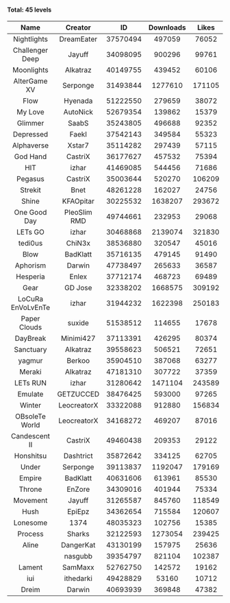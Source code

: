 #### Total: 45 levels

| Name | Creator | ID | Downloads | Likes |
|:---:|:---:|:---:|:---:|:---:|
| Nightlights | DreamEater | 37570494 | 497059 | 76052
| Challenger Deep | Jayuff | 34098095 | 900296 | 99761
| Moonlights | Alkatraz | 40149755 | 439452 | 60106
| AlterGame XV | Serponge | 31493844 | 1277610 | 171105
| Flow | Hyenada | 51222550 | 279659 | 38072
| My Love | AutoNick | 52679354 | 139862 | 15379
| Glimmer | SaabS | 35243805 | 496688 | 92352
| Depressed | FaekI | 37542143 | 349584 | 55323
| Alphaverse | Xstar7 | 35114282 | 297439 | 57115
| God Hand | CastriX | 36177627 | 457532 | 75394
| HIT | izhar | 41469085 | 544456 | 71686
| Pegasus | CastriX | 35003644 | 520270 | 106209
| Strekit | Bnet | 48261228 | 162027 | 24756
| Shine | KFAOpitar | 30225532 | 1638207 | 293672
| One Good Day | PleoSlim RMD | 49744661 | 232953 | 29068
| LETs GO | izhar | 30468868 | 2139074 | 321830
| tedi0us | ChiN3x | 38536880 | 320547 | 45016
| Blow | BadKlatt | 35716135 | 479145 | 91490
| Aphorism | Darwin | 47738497 | 265633 | 36587
| Hesperia | Enlex | 37712174 | 468723 | 69489
| Gear | GD Jose | 32338202 | 1668575 | 309192
| LoCuRa EnVoLvEnTe | izhar | 31944232 | 1622398 | 250183
| Paper Clouds | suxide | 51538512 | 114655 | 17678
| DayBreak | Minimi427 | 37113391 | 426295 | 80374
| Sanctuary | Alkatraz | 39558623 | 506521 | 72651
| yagmur | Berkoo | 35904510 | 387068 | 63277
| Meraki | Alkatraz | 47181310 | 307722 | 37359
| LETs  RUN | izhar | 31280642 | 1471104 | 243589
| Emulate | GETZUCCED | 38476425 | 593000 | 97265
| Winter | LeocreatorX | 33322088 | 912880 | 156834
| OBsoleTe World | LeocreatorX | 34168272 | 469207 | 87016
| Candescent II | CastriX | 49460438 | 209353 | 29122
| Honshitsu | Dashtrict | 35872642 | 334125 | 62705
| Under | Serponge | 39113837 | 1192047 | 179169
| Empire | BadKlatt | 40631606 | 613961 | 85530
| Throne | EnZore | 34309016 | 401944 | 75334
| Movement | Jayuff | 31265587 | 845760 | 118549
| Hush | EpiEpz | 34362654 | 715584 | 120607
| Lonesome | 1374 | 48035323 | 102756 | 15385
| Process | Sharks | 32122593 | 1273054 | 239425
| Aline | DangerKat | 43130199 | 157975 | 25636
|   | nasgubb | 39354797 | 821104 | 102387
| Lament | SamMaxx | 52762750 | 142572 | 19162
| iui | ithedarki | 49428829 | 53160 | 10712
| Dreim | Darwin | 40693939 | 369848 | 47382
